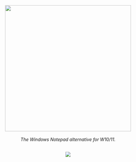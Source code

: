 <div align=center><img src="https://github.com/shef3r/ferrpad/blob/master/ferrpad/Assets/logowtext.png?raw=true" width=400><br><br>
<i>The Windows Notepad alternative for W10/11.</i>
</div><br>

<p align=center>
<img src="https://img.shields.io/badge/contributions-welcome-brightgreen.svg?style=flat">
</p>
